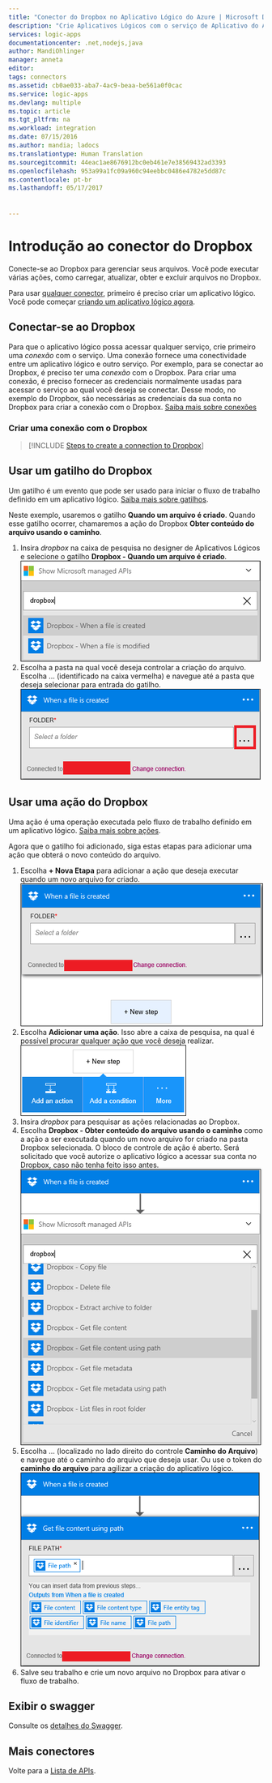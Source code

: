 ```yaml
---
title: "Conector do Dropbox no Aplicativo Lógico do Azure | Microsoft Docs"
description: "Crie Aplicativos Lógicos com o serviço de Aplicativo do Azure. Conecte-se ao Dropbox para gerenciar seus arquivos. Você pode executar várias ações, como carregar, atualizar, obter e excluir arquivos no Dropbox."
services: logic-apps
documentationcenter: .net,nodejs,java
author: MandiOhlinger
manager: anneta
editor: 
tags: connectors
ms.assetid: cb0ae033-aba7-4ac9-beaa-be561a0f0cac
ms.service: logic-apps
ms.devlang: multiple
ms.topic: article
ms.tgt_pltfrm: na
ms.workload: integration
ms.date: 07/15/2016
ms.author: mandia; ladocs
ms.translationtype: Human Translation
ms.sourcegitcommit: 44eac1ae8676912bc0eb461e7e38569432ad3393
ms.openlocfilehash: 953a99a1fc09a960c94eebbc0486e4782e5dd87c
ms.contentlocale: pt-br
ms.lasthandoff: 05/17/2017


---
```

# <a name="get-started-with-the-dropbox-connector"></a>Introdução ao conector do Dropbox
Conecte-se ao Dropbox para gerenciar seus arquivos. Você pode executar várias ações, como carregar, atualizar, obter e excluir arquivos no Dropbox.

Para usar [qualquer conector](apis-list.md), primeiro é preciso criar um aplicativo lógico. Você pode começar [criando um aplicativo lógico agora](../logic-apps/logic-apps-create-a-logic-app.md).

## <a name="connect-to-dropbox"></a>Conectar-se ao Dropbox
Para que o aplicativo lógico possa acessar qualquer serviço, crie primeiro uma *conexão* com o serviço. Uma conexão fornece uma conectividade entre um aplicativo lógico e outro serviço. Por exemplo, para se conectar ao Dropbox, é preciso ter uma *conexão* com o Dropbox. Para criar uma conexão, é preciso fornecer as credenciais normalmente usadas para acessar o serviço ao qual você deseja se conectar. Desse modo, no exemplo do Dropbox, são necessárias as credenciais da sua conta no Dropbox para criar a conexão com o Dropbox. [Saiba mais sobre conexões]()

### <a name="create-a-connection-to-dropbox"></a>Criar uma conexão com o Dropbox
> [!INCLUDE [Steps to create a connection to Dropbox](../../includes/connectors-create-api-dropbox.md)]
> 
> 

## <a name="use-a-dropbox-trigger"></a>Usar um gatilho do Dropbox
Um gatilho é um evento que pode ser usado para iniciar o fluxo de trabalho definido em um aplicativo lógico. [Saiba mais sobre gatilhos](../logic-apps/logic-apps-what-are-logic-apps.md#logic-app-concepts).

Neste exemplo, usaremos o gatilho **Quando um arquivo é criado**. Quando esse gatilho ocorrer, chamaremos a ação do Dropbox **Obter conteúdo do arquivo usando o caminho**. 

1. Insira *dropbox* na caixa de pesquisa no designer de Aplicativos Lógicos e selecione o gatilho **Dropbox - Quando um arquivo é criado**.      
   ![](../../includes/media/connectors-create-api-dropbox/using-dropbox-trigger.PNG)  
2. Escolha a pasta na qual você deseja controlar a criação do arquivo. Escolha ... (identificado na caixa vermelha) e navegue até a pasta que deseja selecionar para entrada do gatilho.  
   ![](../../includes/media/connectors-create-api-dropbox/using-dropbox-trigger-2.PNG)  

## <a name="use-a-dropbox-action"></a>Usar uma ação do Dropbox
Uma ação é uma operação executada pelo fluxo de trabalho definido em um aplicativo lógico. [Saiba mais sobre ações](../logic-apps/logic-apps-what-are-logic-apps.md#logic-app-concepts).

Agora que o gatilho foi adicionado, siga estas etapas para adicionar uma ação que obterá o novo conteúdo do arquivo.

1. Escolha **+ Nova Etapa** para adicionar a ação que deseja executar quando um novo arquivo for criado.  
   ![](../../includes/media/connectors-create-api-dropbox/using-dropbox-action.PNG)
2. Escolha **Adicionar uma ação**. Isso abre a caixa de pesquisa, na qual é possível procurar qualquer ação que você deseja realizar.  
   ![](../../includes/media/connectors-create-api-dropbox/using-dropbox-action-2.PNG)
3. Insira *dropbox* para pesquisar as ações relacionadas ao Dropbox.  
4. Escolha **Dropbox - Obter conteúdo do arquivo usando o caminho** como a ação a ser executada quando um novo arquivo for criado na pasta Dropbox selecionada. O bloco de controle de ação é aberto. Será solicitado que você autorize o aplicativo lógico a acessar sua conta no Dropbox, caso não tenha feito isso antes.  
   ![](../../includes/media/connectors-create-api-dropbox/using-dropbox-action-3.PNG)  
5. Escolha ... (localizado no lado direito do controle **Caminho do Arquivo**) e navegue até o caminho do arquivo que deseja usar. Ou use o token do **caminho do arquivo** para agilizar a criação do aplicativo lógico.  
   ![](../../includes/media/connectors-create-api-dropbox/using-dropbox-action-4.PNG)  
6. Salve seu trabalho e crie um novo arquivo no Dropbox para ativar o fluxo de trabalho.  

## <a name="view-the-swagger"></a>Exibir o swagger

Consulte os [detalhes do Swagger](/connectors/dropbox/).

## <a name="more-connectors"></a>Mais conectores
Volte para a [Lista de APIs](apis-list.md).
